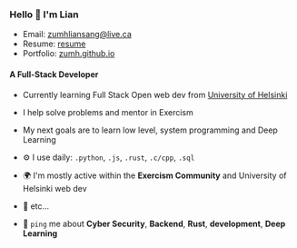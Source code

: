 ### Hello 👋 I'm Lian
- Email: zumhliansang@live.ca
- Resume: <a href="https://zumh.github.io/zumhller/zumhliansang_lungler_resume.pdf" target="_blank">resume</a>
- Portfolio: <a href="https://zumh.github.io/zumhller/" target="_blank">zumh.github.io</a>

#### A Full-Stack Developer
- Currently learning Full Stack Open web dev from [University of Helsinki](https://fullstackopen.com/en/)
- I help solve problems and mentor in Exercism
- My next goals are to learn low level, system programming and Deep Learning
  
- ⚙️ I use daily: `.python`, `.js`, `.rust`, `.c/cpp`, `.sql`
- 🌍 I'm mostly active within the **Exercism Community** and University of Helsinki web dev
- 💅 etc…
- 💬 `ping` me about **Cyber Security**, **Backend**, **Rust**, **development**, **Deep Learning**

